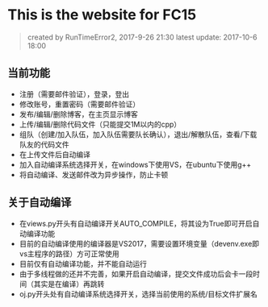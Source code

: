 # This is the website for FC15
> created by RunTimeError2, 2017-9-26 21:30
latest update: 2017-10-6 18:00

## 当前功能
- 注册（需要邮件验证），登录，登出
- 修改账号，重置密码（需要邮件验证）
- 发布/编辑/删除博客，在主页显示博客
- 上传/编辑/删除代码文件（只能提交1M以内的cpp）
- 组队（创建/加入队伍，加入队伍需要队长确认），退出/解散队伍，查看/下载队友的代码文件
- 在上传文件后自动编译
- 加入自动编译系统选择开关，在windows下使用VS，在ubuntu下使用g++
- 将自动编译、发送邮件改为异步操作，防止卡顿

## 关于自动编译
- 在views.py开头有自动编译开关AUTO_COMPILE，将其设为True即可开启自动编译功能
- 目前的自动编译使用的编译器是VS2017，需要设置环境变量（devenv.exe即vs主程序的路径）方可正常使用
- 目前仅有自动编译功能，并不能自动运行
- 由于多线程做的还并不完善，如果开启自动编译，提交文件成功后会卡一段时间（其实是在编译）再跳转
- oj.py开头处有自动编译系统选择开关，选择当前使用的系统/目标文件扩展名